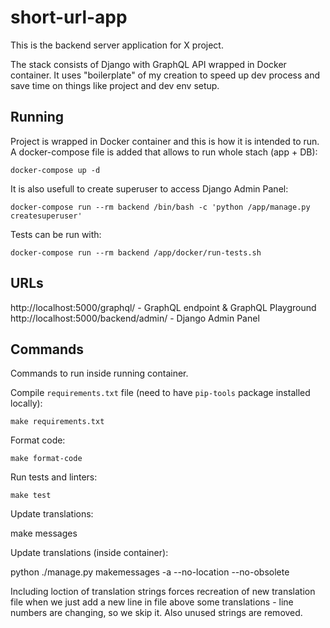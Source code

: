 # short-url-app

This is the backend server application for X project.

The stack consists of Django with GraphQL API wrapped in Docker container. It uses "boilerplate" of my creation
to speed up dev process and save time on things like project and dev env setup.

## Running

Project is wrapped in Docker container and this is how it is intended to run. A docker-compose
file is added that allows to run whole stach (app + DB):

	docker-compose up -d

It is also usefull to create superuser to access Django Admin Panel:

	docker-compose run --rm backend /bin/bash -c 'python /app/manage.py createsuperuser'


Tests can be run with:

	docker-compose run --rm backend /app/docker/run-tests.sh


## URLs

http://localhost:5000/graphql/ - GraphQL endpoint & GraphQL Playground
http://localhost:5000/backend/admin/ - Django Admin Panel


## Commands

Commands to run inside running container.

Compile `requirements.txt` file (need to have `pip-tools` package installed locally):

	make requirements.txt

Format code:

	make format-code

Run tests and linters:

	make test

Update translations:

  make messages

Update translations (inside container):

  python ./manage.py makemessages -a --no-location --no-obsolete

Including loction of translation strings forces recreation of new translation
file when we just add a new line in file above some translations - line numbers
are changing, so we skip it. Also unused strings are removed.
